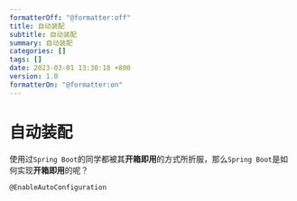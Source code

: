 ```yaml
---
formatterOff: "@formatter:off"
title: 自动装配
subtitle: 自动装配
summary: 自动装配
categories: []
tags: []
date: 2023-03-01 13:30:18 +800
version: 1.0
formatterOn: "@formatter:on"
---
```


# 自动装配



使用过`Spring Boot`的同学都被其**开箱即用**的方式所折服，那么`Spring Boot`是如何实现**开箱即用**的呢？



`@EnableAutoConfiguration`
